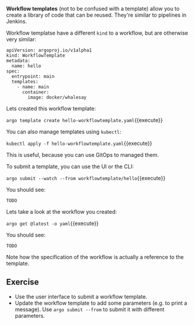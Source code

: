 **Workflow templates** (not to be confused with a template) allow you to create a library of code that can be reused.
They're similar to pipelines in Jenkins.

Workflow templatse have a different `kind` to a workflow, but are otherwise very similar:

```
apiVersion: argoproj.io/v1alpha1
kind: WorkflowTemplate
metadata:
  name: hello
spec:
  entrypoint: main
  templates:
    - name: main
      container:
        image: docker/whalesay
```

Lets created this workflow template:

`argo template create hello-workflowtemplate.yaml`{{execute}}

You can also manage templates using `kubectl`:

`kubectl apply -f hello-workflowtemplate.yaml`{{execute}}

This is useful, because you can use GitOps to managed them.

To submit a template, you can use the UI or the CLI:

`argo submit --watch --from workflowtemplate/hello`{{execute}}

You should see:

```
TODO
```

Lets take a look at the workflow you created:

`argo get @latest -o yaml`{{execute}}

You should see:

```
TODO
```

Note how the specification of the workflow is actually a reference to the template.

## Exercise

* Use the user interface to submit a workflow template.
* Update the workflow template to add some parameters (e.g. to print a message). Use `argo submit --from` to submit it
  with different parameters. 